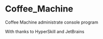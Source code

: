 # Coffee_Machine
Coffee Machine administrate console program


With thanks to HyperSkill and JetBrains
